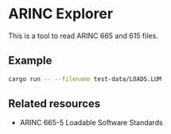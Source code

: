 # ARINC Explorer

This is a tool to read ARINC 665 and 615 files.

## Example

```bash
cargo run -- --filename test-data/LOADS.LUM
```

## Related resources

- ARINC 665-5 Loadable Software Standards
